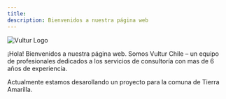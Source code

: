 ```yaml
---
title:  
description: Bienvenidos a nuestra página web
---
```


![Vultur Logo]([/assets/images/san-juan-mountains.jp](https://github.com/konstvatruba/vltr/blob/main/images/Imagotipo%20Consulting%20RGB%2075.png?raw=true) "Vultur Logo")



¡Hola! Bienvenidos a nuestra página web. Somos Vultur Chile – un equipo de profesionales dedicados a los servicios de consultoría con mas de 6 años de experiencia. 

Actualmente estamos desarollando un proyecto para la comuna de Tierra Amarilla. 
